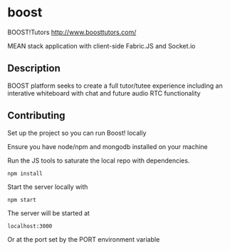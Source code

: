 # boost
BOOST!Tutors http://www.boosttutors.com/

MEAN stack application with client-side Fabric.JS and Socket.io

## Description

BOOST platform seeks to create a full tutor/tutee experience including an interative whiteboard with chat and future audio RTC functionality 

## Contributing
Set up the project so you can run Boost! locally

Ensure you have node/npm and mongodb installed on your machine

Run the JS tools to saturate the local repo with dependencies.

    npm install

Start the server locally with

    npm start

The server will be started at

    localhost:3000

Or at the port set by the PORT environment variable
